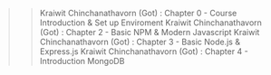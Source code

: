 >> Kraiwit Chinchanathavorn (Got) : Chapter 0 - Course Introduction & Set up Enviroment
>> Kraiwit Chinchanathavorn (Got) : Chapter 2 - Basic NPM & Modern Javascript
>> Kraiwit Chinchanathavorn (Got) : Chapter 3 - Basic Node.js & Express.js
>> Kraiwit Chinchanathavorn (Got) : Chapter 4 - Introduction MongoDB